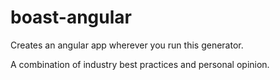 # boast-angular

Creates an angular app wherever you run this generator.

A combination of industry best practices and personal opinion.
